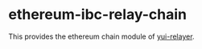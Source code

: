 # ethereum-ibc-relay-chain

This provides the ethereum chain module of [yui-relayer](https://github.com/hyperledger-labs/yui-relayer).
